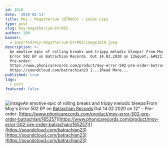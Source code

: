 ```yaml
---
id: 1018
date: '2020-02-11'
title: Moy - Megatherium (BTR003) - Loose Lips
type: post
slug: moy-megatherium-btr003
author: 100
banner:
  - imported/moy-megatherium-btr003/image1018.jpeg
description: >-
  An emotive epic of rolling breaks and trippy melodic bleeps! From Moy&#39;s
  Error 502 EP on Batrachian Records. Out 14.02.2020 on 12&quot; &#8211;
  Pre-order:
  https://www.phonicarecords.com/product/moy-error-502-pre-order-batrachian/165257
  https://soundcloud.com/batrachian23 [...]Read More...
published: true
tags:
  - post
featured: false
---
```

![image](../imported/moy-megatherium-btr003/image1018.jpeg)An emotive epic of rolling breaks and trippy melodic bleeps!From Moy's _Error 502_ EP on [Batrachian Records](https://www.discogs.com/label/1537551-Batrachian).Out 14.02.2020 on 12" – Pre-order: [](https://www.phonicarecords.com/product/moy-error-502-pre-order-batrachian/165257)[https://www.phonicarecords.com/product/moy-error-502-pre-order-batrachian/165257](https://www.phonicarecords.com/product/moy-error-502-pre-order-batrachian/165257)[](https://soundcloud.com/batrachian23)[https://soundcloud.com/batrachian23](https://soundcloud.com/batrachian23)